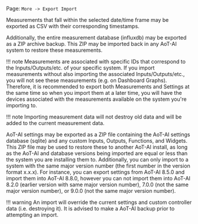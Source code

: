 Page\: `More -> Export Import`

Measurements that fall within the selected date/time frame may be exported as CSV with their corresponding timestamps.

Additionally, the entire measurement database (influxdb) may be exported as a ZIP archive backup. This ZIP may be imported back in any AoT-AI system to restore these measurements.

!!! note
    Measurements are associated with specific IDs that correspond to the Inputs/Outputs/etc. of your specific system. If you import measurements without also importing the associated Inputs/Outputs/etc., you will not see these measurements (e.g. on Dashboard Graphs). Therefore, it is recommended to export both Measurements and Settings at the same time so when you import them at a later time, you will have the devices associated with the measurements available on the system you're importing to. 

!!! note
    Importing measurement data will not destroy old data and will be added to the current measurement data.

AoT-AI settings may be exported as a ZIP file containing the AoT-AI settings database (sqlite) and any custom Inputs, Outputs, Functions, and Widgets. This ZIP file may be used to restore these to another AoT-AI install, as long as the AoT-AI and database versions being imported are equal or less than the system you are installing them to. Additionally, you can only import to a system with the same major version number (the first number in the version format x.x.x). For instance, you can export settings from AoT-AI 8.5.0 and import them into AoT-AI 8.8.0, however you can not import them into AoT-AI 8.2.0 (earlier version with same major version number), 7.0.0 (not the same major version number), or 9.0.0 (not the same major version number).

!!! warning
    An import will override the current settings and custom controller data (i.e. destroying it). It is advised to make a AoT-AI backup prior to attempting an import.
